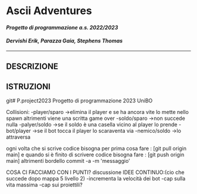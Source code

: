 # **Ascii Adventures**

#### *Progetto di programmazione a.s. 2022/2023*
#### *Dervishi Erik, Parazza Gaia, Stephens Thomas*

------------------------------------
## **DESCRIZIONE**

## **ISTRUZIONI**



git# P.project2023
Progetto di programmazione 2023 UniBO

Collisioni:
-player/sparo ->elimina il player e se ha ancora vite lo mette nello spawn altrimenti viene una scritta game over 
-soldo/sparo  ->non succede nulla
-palyer/soldo ->se il soldo è una casella vicino al player lo prende
-bot/player   ->se il bot tocca il player lo scaraventa via
-nemico/soldo ->lo attraversa


ogni volta che si scrive codice bisogna per prima cosa fare : [git pull origin main] e quando si è finito di scrivere codice bisogna fare : [git push origin main] altrimenti bordello 
commit -a -m 'messaggio'


COSA CI FACCIAMO CON I PUNTI?   discussione
IDEE CONTINUO:(cio che succede dopo mappa 5 livello 2)
-incrementa la velocità dei bot
-cap sulla vita massima
-cap sui proiettili?

